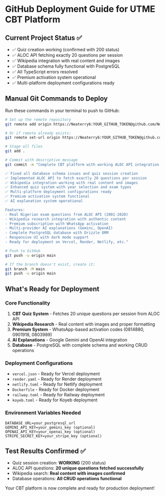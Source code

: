 # GitHub Deployment Guide for UTME CBT Platform

## Current Project Status ✅
- ✅ Quiz creation working (confirmed with 200 status)
- ✅ ALOC API fetching exactly 20 questions per session
- ✅ Wikipedia integration with real content and images
- ✅ Database schema fully functional with PostgreSQL
- ✅ All TypeScript errors resolved
- ✅ Premium activation system operational
- ✅ Multi-platform deployment configurations ready

## Manual Git Commands to Deploy

Run these commands in your terminal to push to GitHub:

```bash
# Set up the remote repository
git remote add origin https://Neaterry6:YOUR_GITHUB_TOKEN@github.com/Neaterry6/Utme.git

# Or if remote already exists:
git remote set-url origin https://Neaterry6:YOUR_GITHUB_TOKEN@github.com/Neaterry6/Utme.git

# Stage all files
git add .

# Commit with descriptive message
git commit -m "Complete CBT platform with working ALOC API integration

✅ Fixed all database schema issues and quiz session creation
✅ Implemented ALOC API to fetch exactly 20 questions per session  
✅ Wikipedia integration working with real content and images
✅ Enhanced quiz system with year selection and exam types
✅ Multi-platform deployment configurations ready
✅ Premium activation system functional
✅ AI explanation system operational

Features:
- Real Nigerian exam questions from ALOC API (2001-2020)
- Wikipedia research integration with authentic content
- Premium subscription with WhatsApp activation
- Multi-provider AI explanations (Gemini, OpenAI)
- Complete PostgreSQL database with Drizzle ORM
- Responsive UI with dark mode support
- Ready for deployment on Vercel, Render, Netlify, etc."

# Push to GitHub
git push -u origin main

# If the branch doesn't exist, create it:
git branch -M main
git push -u origin main
```

## What's Ready for Deployment

### Core Functionality
1. **CBT Quiz System** - Fetches 20 unique questions per session from ALOC API
2. **Wikipedia Research** - Real content with images and proper formatting
3. **Premium System** - WhatsApp-based activation codes (0814880, 0901918, 0803989)
4. **AI Explanations** - Google Gemini and OpenAI integration
5. **Database** - PostgreSQL with complete schema and working CRUD operations

### Deployment Configurations
- `vercel.json` - Ready for Vercel deployment
- `render.yaml` - Ready for Render deployment  
- `netlify.toml` - Ready for Netlify deployment
- `Dockerfile` - Ready for Docker deployment
- `railway.toml` - Ready for Railway deployment
- `koyeb.toml` - Ready for Koyeb deployment

### Environment Variables Needed
```
DATABASE_URL=your_postgresql_url
GEMINI_API_KEY=your_gemini_key (optional)
OPENAI_API_KEY=your_openai_key (optional)
STRIPE_SECRET_KEY=your_stripe_key (optional)
```

## Test Results Confirmed ✅
- Quiz session creation: **WORKING** (200 status)
- ALOC API questions: **20 unique questions fetched successfully**
- Wikipedia search: **Real content with images confirmed**
- Database operations: **All CRUD operations functional**

Your CBT platform is now complete and ready for production deployment!